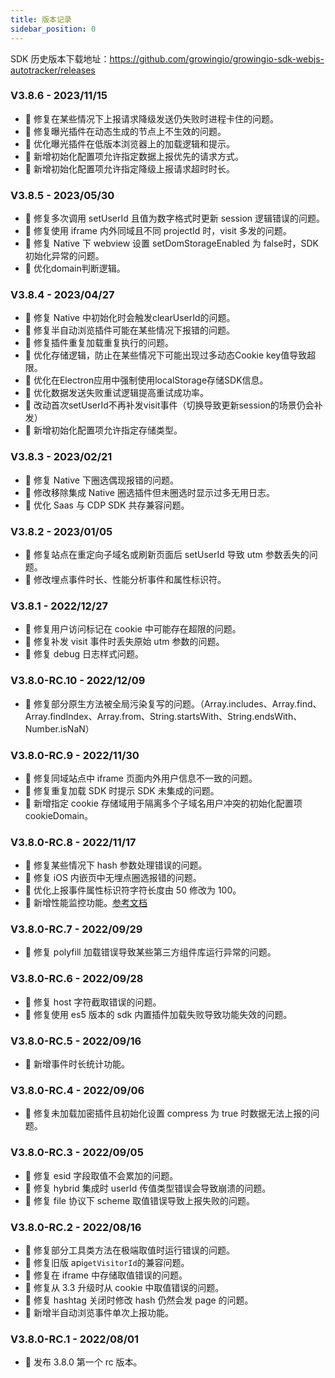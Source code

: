 ```yaml
---
title: 版本记录
sidebar_position: 0
---
```


SDK 历史版本下载地址：<https://github.com/growingio/growingio-sdk-webjs-autotracker/releases>

### V3.8.6 - 2023/11/15

- 🐞 修复在某些情况下上报请求降级发送仍失败时进程卡住的问题。
- 🐞 修复曝光插件在动态生成的节点上不生效的问题。
- 🌟 优化曝光插件在低版本浏览器上的加载逻辑和提示。
- 🎉 新增初始化配置项允许指定数据上报优先的请求方式。
- 🎉 新增初始化配置项允许指定降级上报请求超时时长。

### V3.8.5 - 2023/05/30

- 🐞 修复多次调用 setUserId 且值为数字格式时更新 session 逻辑错误的问题。
- 🐞 修复使用 iframe 内外同域且不同 projectId 时，visit 多发的问题。
- 🐞 修复 Native 下 webview 设置 setDomStorageEnabled 为 false时，SDK初始化异常的问题。
- 🌟 优化domain判断逻辑。

### V3.8.4 - 2023/04/27

- 🐞 修复 Native 中初始化时会触发clearUserId的问题。
- 🐞 修复半自动浏览插件可能在某些情况下报错的问题。
- 🐞 修复插件重复加载重复执行的问题。
- 🌟 优化存储逻辑，防止在某些情况下可能出现过多动态Cookie key值导致超限。
- 🌟 优化在Electron应用中强制使用localStorage存储SDK信息。
- 🌟 优化数据发送失败重试逻辑提高重试成功率。
- 📝 改动首次setUserId不再补发visit事件（切换导致更新session的场景仍会补发）
- 🎉 新增初始化配置项允许指定存储类型。

### V3.8.3 - 2023/02/21

- 🐞 修复 Native 下圈选偶现报错的问题。
- 🌟 修改移除集成 Native 圈选插件但未圈选时显示过多无用日志。
- 🌟 优化 Saas 与 CDP SDK 共存兼容问题。

### V3.8.2 - 2023/01/05

- 🐞 修复站点在重定向子域名或刷新页面后 setUserId 导致 utm 参数丢失的问题。
- 🌟 修改埋点事件时长、性能分析事件和属性标识符。

### V3.8.1 - 2022/12/27

- 🐞 修复用户访问标记在 cookie 中可能存在超限的问题。
- 🐞 修复补发 visit 事件时丢失原始 utm 参数的问题。
- 🐞 修复 debug 日志样式问题。

### V3.8.0-RC.10 - 2022/12/09

- 🐞 修复部分原生方法被全局污染复写的问题。（Array.includes、Array.find、Array.findIndex、Array.from、String.startsWith、String.endsWith、Number.isNaN）

### V3.8.0-RC.9 - 2022/11/30

- 🐞 修复同域站点中 iframe 页面内外用户信息不一致的问题。
- 🐞 修复重复加载 SDK 时提示 SDK 未集成的问题。
- 🎉 新增指定 cookie 存储域用于隔离多个子域名用户冲突的初始化配置项 cookieDomain。

### V3.8.0-RC.8 - 2022/11/17

- 🐞 修复某些情况下 hash 参数处理错误的问题。
- 🐞 修复 iOS 内嵌页中无埋点圈选报错的问题。
- 🌟 优化上报事件属性标识符字符长度由 50 修改为 100。
- 🎉 新增性能监控功能。[参考文档](https://growingio.github.io/growingio-sdk-docs/docs/webjs/3.8/plugins/performance)

### V3.8.0-RC.7 - 2022/09/29

- 🐞 修复 polyfill 加载错误导致某些第三方组件库运行异常的问题。

### V3.8.0-RC.6 - 2022/09/28

- 🐞 修复 host 字符截取错误的问题。
- 🐞 修复使用 es5 版本的 sdk 内置插件加载失败导致功能失效的问题。

### V3.8.0-RC.5 - 2022/09/16

- 🎉 新增事件时长统计功能。

### V3.8.0-RC.4 - 2022/09/06

- 🐞 修复未加载加密插件且初始化设置 compress 为 true 时数据无法上报的问题。

### V3.8.0-RC.3 - 2022/09/05

- 🐞 修复 esid 字段取值不会累加的问题。
- 🐞 修复 hybrid 集成时 userId 传值类型错误会导致崩溃的问题。
- 🐞 修复 file 协议下 scheme 取值错误导致上报失败的问题。

### V3.8.0-RC.2 - 2022/08/16

- 🐞 修复部分工具类方法在极端取值时运行错误的问题。
- 🐞 修复旧版 api`getVisitorId`的兼容问题。
- 🐞 修复在 iframe 中存储取值错误的问题。
- 🐞 修复从 3.3 升级时从 cookie 中取值错误的问题。
- 🐞 修复 hashtag 关闭时修改 hash 仍然会发 page 的问题。
- 🎉 新增半自动浏览事件单次上报功能。

### V3.8.0-RC.1 - 2022/08/01

- 🎉 发布 3.8.0 第一个 rc 版本。
